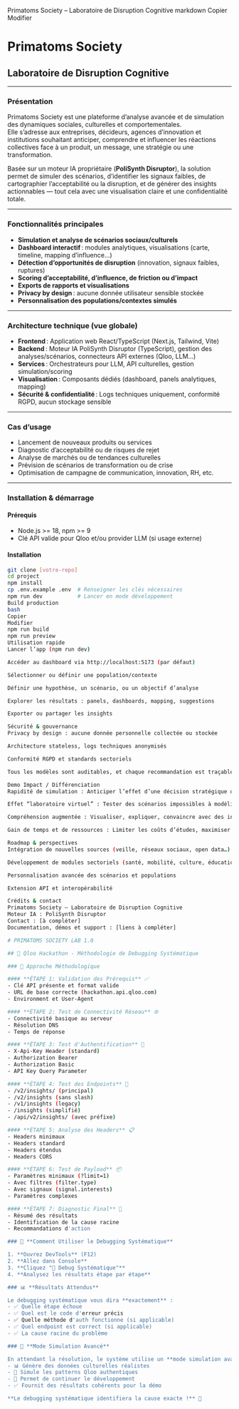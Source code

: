 Primatoms Society – Laboratoire de Disruption Cognitive
markdown
Copier
Modifier
# Primatoms Society  
## Laboratoire de Disruption Cognitive

---

### Présentation

Primatoms Society est une plateforme d’analyse avancée et de simulation des dynamiques sociales, culturelles et comportementales.  
Elle s’adresse aux entreprises, décideurs, agences d’innovation et institutions souhaitant anticiper, comprendre et influencer les réactions collectives face à un produit, un message, une stratégie ou une transformation.

Basée sur un moteur IA propriétaire (**PoliSynth Disruptor**), la solution permet de simuler des scénarios, d’identifier les signaux faibles, de cartographier l’acceptabilité ou la disruption, et de générer des insights actionnables — tout cela avec une visualisation claire et une confidentialité totale.

---

### Fonctionnalités principales

- **Simulation et analyse de scénarios sociaux/culturels**
- **Dashboard interactif** : modules analytiques, visualisations (carte, timeline, mapping d’influence…)
- **Détection d’opportunités de disruption** (innovation, signaux faibles, ruptures)
- **Scoring d’acceptabilité, d’influence, de friction ou d’impact**
- **Exports de rapports et visualisations**
- **Privacy by design** : aucune donnée utilisateur sensible stockée
- **Personnalisation des populations/contextes simulés**

---

### Architecture technique (vue globale)

- **Frontend** : Application web React/TypeScript (Next.js, Tailwind, Vite)
- **Backend** : Moteur IA PoliSynth Disruptor (TypeScript), gestion des analyses/scénarios, connecteurs API externes (Qloo, LLM…)
- **Services** : Orchestrateurs pour LLM, API culturelles, gestion simulation/scoring
- **Visualisation** : Composants dédiés (dashboard, panels analytiques, mapping)
- **Sécurité & confidentialité** : Logs techniques uniquement, conformité RGPD, aucun stockage sensible

---

### Cas d’usage

- Lancement de nouveaux produits ou services
- Diagnostic d’acceptabilité ou de risques de rejet
- Analyse de marchés ou de tendances culturelles
- Prévision de scénarios de transformation ou de crise
- Optimisation de campagne de communication, innovation, RH, etc.

---

### Installation & démarrage

#### Prérequis

- Node.js >= 18, npm >= 9
- Clé API valide pour Qloo et/ou provider LLM (si usage externe)

#### Installation

```bash
git clone [votre-repo]
cd project
npm install
cp .env.example .env  # Renseigner les clés nécessaires
npm run dev           # Lancer en mode développement
Build production
bash
Copier
Modifier
npm run build
npm run preview
Utilisation rapide
Lancer l’app (npm run dev)

Accéder au dashboard via http://localhost:5173 (par défaut)

Sélectionner ou définir une population/contexte

Définir une hypothèse, un scénario, ou un objectif d’analyse

Explorer les résultats : panels, dashboards, mapping, suggestions

Exporter ou partager les insights

Sécurité & gouvernance
Privacy by design : aucune donnée personnelle collectée ou stockée

Architecture stateless, logs techniques anonymisés

Conformité RGPD et standards sectoriels

Tous les modèles sont auditables, et chaque recommandation est traçable

Demo Impact / Différenciation
Rapidité de simulation : Anticiper l’effet d’une décision stratégique ou d’un lancement en quelques minutes

Effet “laboratoire virtuel” : Tester des scénarios impossibles à modéliser rapidement dans le réel

Compréhension augmentée : Visualiser, expliquer, convaincre avec des insights visuels et argumentés

Gain de temps et de ressources : Limiter les coûts d’études, maximiser la pertinence des actions

Roadmap & perspectives
Intégration de nouvelles sources (veille, réseaux sociaux, open data…)

Développement de modules sectoriels (santé, mobilité, culture, éducation…)

Personnalisation avancée des scénarios et populations

Extension API et interopérabilité

Crédits & contact
Primatoms Society – Laboratoire de Disruption Cognitive
Moteur IA : PoliSynth Disruptor
Contact : [à compléter]
Documentation, démos et support : [liens à compléter]

# PRIMATOMS SOCIETY LAB 1.0

## 🔬 Qloo Hackathon - Méthodologie de Debugging Systématique

### 🎯 Approche Méthodologique

#### **ÉTAPE 1: Validation des Prérequis** ✅
- Clé API présente et format valide
- URL de base correcte (hackathon.api.qloo.com)
- Environment et User-Agent

#### **ÉTAPE 2: Test de Connectivité Réseau** 🌐
- Connectivité basique au serveur
- Résolution DNS
- Temps de réponse

#### **ÉTAPE 3: Test d'Authentification** 🔑
- X-Api-Key Header (standard)
- Authorization Bearer
- Authorization Basic
- API Key Query Parameter

#### **ÉTAPE 4: Test des Endpoints** 📡
- /v2/insights/ (principal)
- /v2/insights (sans slash)
- /v1/insights (legacy)
- /insights (simplifié)
- /api/v2/insights/ (avec préfixe)

#### **ÉTAPE 5: Analyse des Headers** 📋
- Headers minimaux
- Headers standard
- Headers étendus
- Headers CORS

#### **ÉTAPE 6: Test de Payload** 📦
- Paramètres minimaux (?limit=1)
- Avec filtres (filter.type)
- Avec signaux (signal.interests)
- Paramètres complexes

#### **ÉTAPE 7: Diagnostic Final** 🎯
- Résumé des résultats
- Identification de la cause racine
- Recommandations d'action

### 🚀 **Comment Utiliser le Debugging Systématique**

1. **Ouvrez DevTools** (F12)
2. **Allez dans Console**
3. **Cliquez "🔬 Debug Systématique"**
4. **Analysez les résultats étape par étape**

### 📊 **Résultats Attendus**

Le debugging systématique vous dira **exactement** :
- ✅ Quelle étape échoue
- ✅ Quel est le code d'erreur précis
- ✅ Quelle méthode d'auth fonctionne (si applicable)
- ✅ Quel endpoint est correct (si applicable)
- ✅ La cause racine du problème

### 🔧 **Mode Simulation Avancé**

En attendant la résolution, le système utilise un **mode simulation avancé** qui :
- 📊 Génère des données culturelles réalistes
- 🎯 Simule les patterns Qloo authentiques  
- 🔄 Permet de continuer le développement
- ✅ Fournit des résultats cohérents pour la démo

**Le debugging systématique identifiera la cause exacte !** 🎯
